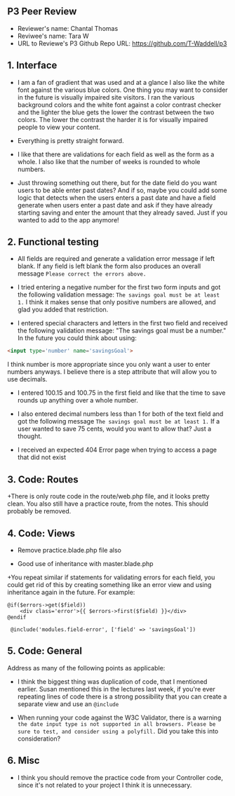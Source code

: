 ## P3 Peer Review

+ Reviewer's name: Chantal Thomas
+ Reviwee's name: Tara W
+ URL to Reviewe's P3 Github Repo URL: https://github.com/T-Waddell/p3

## 1. Interface
+ I am a fan of gradient that was used and at a glance I also like the  white font against the various blue colors. One thing you may want to consider in the future is visually impaired site visitors. I ran the various background colors and the white font against a color contrast checker and the lighter the blue gets the lower the contrast between the two colors. The lower the contrast the harder it is for visually impaired people to view your content. 

+ Everything is pretty straight forward.

+ I like that there are validations for each field as well as the form as a whole. I also like that the number of weeks is rounded to whole numbers.

+ Just throwing something out there, but for the date field do you want users to be able enter past dates? And if so, maybe you could add some logic that detects when the users enters a past date and have a field generate when users enter a past date and ask if they have already starting saving and enter the amount that they already saved. Just if you wanted to add to the app anymore!  

## 2. Functional testing
+ All fields are required and generate a validation error message if left blank. If any field is left blank the form also produces an overall message `Please correct the errors above.`

+ I tried entering a negative number for the first two form inputs and got the following validation message: `The savings goal must be at least 1.` I think it makes sense that only positive numbers are allowed, and glad you added that restriction.

+ I entered special characters and letters in the first two field and received the following validation message: "The savings goal must be a number." In the future you could think about using:

```html
<input type='number' name='savingsGoal'>
``` 
I think number is more appropriate since you only want a user to enter numbers anyways. I believe there is a step attribute that will allow you to use decimals.

+ I entered 100.15 and 100.75 in the first field and like that the time to save rounds up anything over a whole number.

+ I also entered decimal numbers less than 1 for both of the text field and got the following message `The savings goal must be at least 1.` If a user wanted to save 75 cents, would you want to allow that? Just a thought.

+ I received an expected 404 Error page when trying to access a page that did not exist

## 3. Code: Routes
+There is only route code in the route/web.php file, and it looks pretty clean. You also still have a practice route, from the notes. This should probably be removed. 

## 4. Code: Views
+ Remove practice.blade.php file also

+ Good use of inheritance with master.blade.php

+You repeat similar if statements for validating errors for each field, you could get rid of this by creating something like an error view and using inheritance again in the future. For example:
 
```
@if($errors->get($field))
    <div class='error'>{{ $errors->first($field) }}</div>
@endif
```

```
 @include('modules.field-error', ['field' => 'savingsGoal'])
```

## 5. Code: General
Address as many of the following points as applicable:
+ I think the biggest thing was duplication of code, that I mentioned earlier. Susan mentioned this in the lectures last week, if you're ever repeating lines of code there is a strong possibility that you can create a separate view and use an `@include`

+ When running your code against the W3C Validator, there is a warning
`the date input type is not supported in all browsers. Please be sure to test, and consider using a polyfill.` Did you take this into consideration?  

## 6. Misc
+ I think you should remove the practice code from your Controller code, since it's not related to your project I think it is unnecessary. 